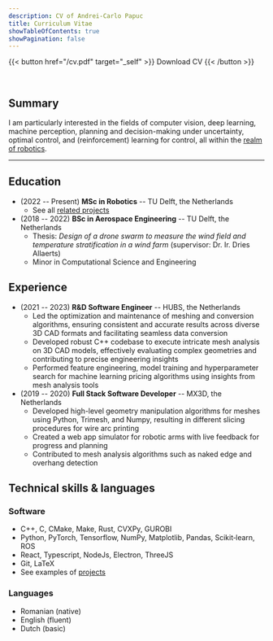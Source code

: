 ```yaml
---
description: CV of Andrei-Carlo Papuc
title: Curriculum Vitae
showTableOfContents: true
showPagination: false
---
```


{{< button href="/cv.pdf" target="_self" >}}
Download CV
{{< /button >}}

<br>

## Summary

I am particularly interested in the fields of computer vision, deep learning, machine perception, planning and decision-making under uncertainty, optimal control, and (reinforcement) learning for control, all within the [realm of robotics](/projects).

---

## Education

- (2022 -- Present) **MSc in Robotics** -- TU Delft, the Netherlands
  + See all [related projects](/projects/)
- (2018 -- 2022) **BSc in Aerospace Engineering** -- TU Delft, the Netherlands
  + Thesis: *Design of a drone swarm to measure the wind field and temperature stratification in a wind farm* (supervisor: Dr. Ir. Dries Allaerts)
  + Minor in Computational Science and Engineering

## Experience

- (2021 -- 2023) **R&D Software Engineer** -- HUBS, the Netherlands
  + Led the optimization and maintenance of meshing and conversion algorithms, ensuring consistent and accurate results across diverse 3D CAD formats and facilitating seamless data conversion
  + Developed robust C++ codebase to execute intricate mesh analysis on 3D CAD models, effectively evaluating complex geometries and contributing to precise engineering insights
  + Performed feature engineering, model training and hyperparameter search for machine learning pricing algorithms using insights from mesh analysis tools
- (2019 -- 2020) **Full Stack Software Developer** -- MX3D, the Netherlands
  + Developed high-level geometry manipulation algorithms for meshes using Python, Trimesh, and Numpy, resulting in different slicing procedures for wire arc printing
  + Created a web app simulator for robotic arms with live feedback for progress and planning
  + Contributed to mesh analysis algorithms such as naked edge and overhang detection

## Technical skills & languages

### Software

- C++, C, CMake, Make, Rust, CVXPy, GUROBI
- Python, PyTorch, Tensorflow, NumPy, Matplotlib, Pandas, Scikit‐learn, ROS
- React, Typescript, NodeJs, Electron, ThreeJS
- Git, LaTeX
- See examples of [projects](/software/)

### Languages

- Romanian (native)
- English (fluent)
- Dutch (basic)